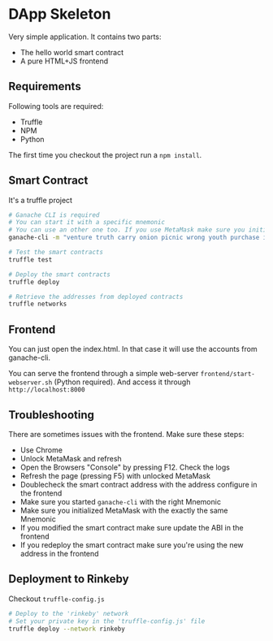# DApp Skeleton

Very simple application. It contains two parts:

- The hello world smart contract
- A pure HTML+JS frontend

## Requirements

Following tools are required:

- Truffle
- NPM
- Python

The first time you checkout the project run a `npm install`.

## Smart Contract

It's a truffle project

```bash
# Ganache CLI is required
# You can start it with a specific mnemonic
# You can use an other one too. If you use MetaMask make sure you initialize MM with the same Mnemonic
ganache-cli -m "venture truth carry onion picnic wrong youth purchase injury cloud security danger"

# Test the smart contracts
truffle test

# Deploy the smart contracts
truffle deploy

# Retrieve the addresses from deployed contracts
truffle networks
```

## Frontend

You can just open the index.html. In that case it will use the accounts from ganache-cli.

You can serve the frontend through a simple web-server `frontend/start-webserver.sh` (Python required). And access it through `http://localhost:8000`

## Troubleshooting

There are sometimes issues with the frontend. Make sure these steps:

- Use Chrome
- Unlock MetaMask and refresh
- Open the Browsers "Console" by pressing F12. Check the logs
- Refresh the page (pressing F5) with unlocked MetaMask
- Doublecheck the smart contract address with the address configure in the frontend
- Make sure you started `ganache-cli` with the right Mnemonic
- Make sure you initialized MetaMask with the exactly the same Mnemonic
- If you modified the smart contract make sure update the ABI in the frontend
- If you redeploy the smart contract make sure you're using the new address in the frontend

## Deployment to Rinkeby

Checkout `truffle-config.js`

```bash
# Deploy to the 'rinkeby' network
# Set your private key in the 'truffle-config.js' file
truffle deploy --network rinkeby
```
